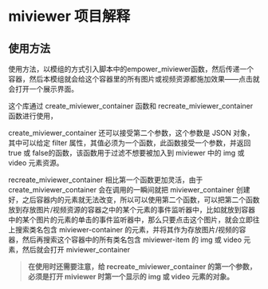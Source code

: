 # miviewer 项目解释

## 使用方法
使用方法，以模组的方式引入脚本中的empower_miviewer函数，然后传递一个容器，然后本模组就会给这个容器里的所有图片或视频资源都施加效果——点击就会打开一个展示界面。

这个库通过 create_miviewer_container 函数和 recreate_miviewer_container 函数进行使用，


create_miviewer_container 还可以接受第二个参数，这个参数是 JSON 对象，其中可以给定 filter 属性，其值必须为一个函数，此函数接受一个参数，并返回 true 或 false的函数，该函数用于过滤不想要被加入到 miviewer 中的 img 或 video 元素资源。


recreate_miviewer_container 相比第一个函数更加灵活，由于 create_miviewer_container 会在调用的一瞬间就把 miviewer_container 创建好，之后容器内的元素就无法改变，所以可以使用第二个函数，可以把第二个函数放到存放图片/视频资源的容器之中的某个元素的事件监听器中，比如就放到容器中的某个图片的元素的单击的事件监听器中，那么只要点击这个图片，就会立即往上搜索类名包含 miviewer-container 的元素，并将其作为存放图片/视频的容器，然后再搜索这个容器中的所有类名包含 miviewer-item 的 img 或 video 元素，然后就会打开 miviewer_container
> **在使用时还需要注意，给 recreate_miviewer_container 的第一个参数，必须是打开 miviewer 时第一个显示的 img 或 video 元素的对象。**